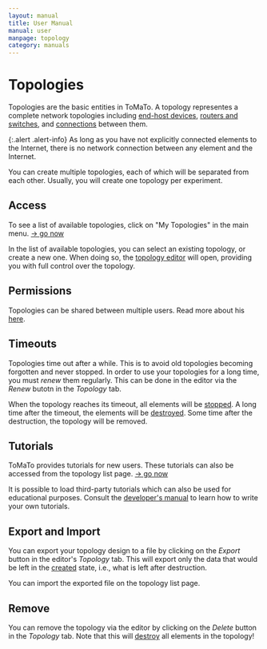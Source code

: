 ```yaml
---
layout: manual
title: User Manual
manual: user
manpage: topology
category: manuals
---
```


# Topologies

Topologies are the basic entities in ToMaTo. A topology representes a complete network topologies including [end-host devices](../element/device), [routers and switches](../element/switch), and [connections](../connection) between them.

{:.alert .alert-info}
As long as you have not explicitly connected elements to the Internet, there is no network connection between any element and the Internet.

You can create multiple topologies, each of which will be separated from each other. Usually, you will create one topology per experiment.


## Access

To see a list of available topologies, click on "My Topologies" in the main menu. [→ go now](https://master.tomato-lab.org/account)

In the list of available topologies, you can select an existing topology, or create a new one. When doing so, the [topology editor](editor) will open, providing you with full control over the topology. 


## Permissions

Topologies can be shared between multiple users. Read more about his [here](permission).


## <a name="timeout"></a>Timeouts

Topologies time out after a while. This is to avoid old topologies becoming forgotten and never stopped. In order to use your topologies for a long time, you must _renew_ them regularly. This can be done in the editor via the _Renew_ butotn in the _Topology_ tab.

When the topology reaches its timeout, all elements will be [stopped](../element/action#stop). A long time after the timeout, the elements will be [destroyed](../element/action#destroy). Some time after the destruction, the topology will be removed.


## Tutorials

ToMaTo provides tutorials for new users. These tutorials can also be accessed from the topology list page. [→ go now](https://master.tomato-lab.org/tutorial)

It is possible to load third-party tutorials which can also be used for educational purposes. Consult the [developer's manual](/manuals/dev) to learn how to write your own tutorials.


## <a name="export"></a>Export and Import

You can export your topology design to a file by clicking on the _Export_ button in the editor's _Topology_ tab. This will export only the data that would be left in the [created](../element#state) state, i.e., what is left after destruction.

You can import the exported file on the topology list page.


## Remove

You can remove the topology via the editor by clicking on the _Delete_ button in the _Topology_ tab. Note that this will [destroy](../element/action#destroy) all elements in the topology!

